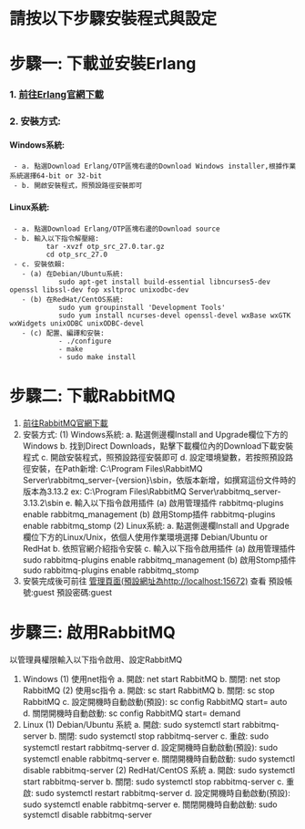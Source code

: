 # 請按以下步驟安裝程式與設定
# 步驟一: 下載並安裝Erlang
### 1. [前往Erlang官網下載](https://www.erlang.org/downloads)
### 2. 安裝方式:
   #### Windows系統:
     - a. 點選Download Erlang/OTP區塊右邊的Download Windows installer,根據作業系統選擇64-bit or 32-bit
     - b. 開啟安裝程式，照預設路徑安裝即可
   #### Linux系統:
     - a. 點選Download Erlang/OTP區塊右邊的Download source
     - b. 輸入以下指令解壓縮:
             tar -xvzf otp_src_27.0.tar.gz
             cd otp_src_27.0
     - c. 安裝依賴:
       - (a) 在Debian/Ubuntu系統:
                sudo apt-get install build-essential libncurses5-dev openssl libssl-dev fop xsltproc unixodbc-dev
       - (b) 在RedHat/CentOS系統:
                sudo yum groupinstall 'Development Tools'
                sudo yum install ncurses-devel openssl-devel wxBase wxGTK wxWidgets unixODBC unixODBC-devel
       - (c) 配置、編譯和安裝:
                - ./configure
                - make
                - sudo make install

# 步驟二: 下載RabbitMQ
1. [前往RabbitMQ官網下載](https://www.rabbitmq.com/docs/download)
2. 安裝方式:
   (1) Windows系統:
     a. 點選側邊欄Install and Upgrade欄位下方的Windows
     b. 找到Direct Downloads，點擊下載欄位內的Download下載安裝程式
     c. 開啟安裝程式，照預設路徑安裝即可
     d. 設定環境變數，若按照預設路徑安裝，在Path新增: C:\Program Files\RabbitMQ Server\rabbitmq_server-{version}\sbin，依版本新增，如撰寫這份文件時的版本為3.13.2 ex: C:\Program Files\RabbitMQ Server\rabbitmq_server-3.13.2\sbin
     e. 輸入以下指令啟用插件
       (a) 啟用管理插件
         rabbitmq-plugins enable rabbitmq_management
       (b) 啟用Stomp插件
         rabbitmq-plugins enable rabbitmq_stomp
   (2) Linux系統:
     a. 點選側邊欄Install and Upgrade欄位下方的Linux/Unix，依個人使用作業環境選擇 Debian/Ubuntu or RedHat
     b. 依照官網介紹指令安裝
     c. 輸入以下指令啟用插件
       (a) 啟用管理插件
         sudo rabbitmq-plugins enable rabbitmq_management
       (b) 啟用Stomp插件
         sudo rabbitmq-plugins enable rabbitmq_stomp
3. 安裝完成後可前往 [管理頁面(預設網址為http://localhost:15672)](http://localhost:15672) 查看
  預設帳號:guest
  預設密碼:guest

# 步驟三: 啟用RabbitMQ
以管理員權限輸入以下指令啟用、設定RabbitMQ
1. Windows
  (1) 使用net指令
    a. 開啟:
      net start RabbitMQ
    b. 關閉:
      net stop RabbitMQ
  (2) 使用sc指令
    a. 開啟:
      sc start RabbitMQ
    b. 關閉:
      sc stop RabbitMQ
    c. 設定開機時自動啟動(預設):
      sc config RabbitMQ start= auto
    d. 關閉開機時自動啟動:
      sc config RabbitMQ start= demand
2. Linux
  (1) Debian/Ubuntu 系統
    a. 開啟:
      sudo systemctl start rabbitmq-server
    b. 關閉:
      sudo systemctl stop rabbitmq-server
    c. 重啟:
      sudo systemctl restart rabbitmq-server
    d. 設定開機時自動啟動(預設):
      sudo systemctl enable rabbitmq-server
    e. 關閉開機時自動啟動:
      sudo systemctl disable rabbitmq-server
  (2) RedHat/CentOS 系統
    a. 開啟:
      sudo systemctl start rabbitmq-server
    b. 關閉:
      sudo systemctl stop rabbitmq-server
    c. 重啟:
      sudo systemctl restart rabbitmq-server
    d. 設定開機時自動啟動(預設):
      sudo systemctl enable rabbitmq-server
    e. 關閉開機時自動啟動:
      sudo systemctl disable rabbitmq-server

